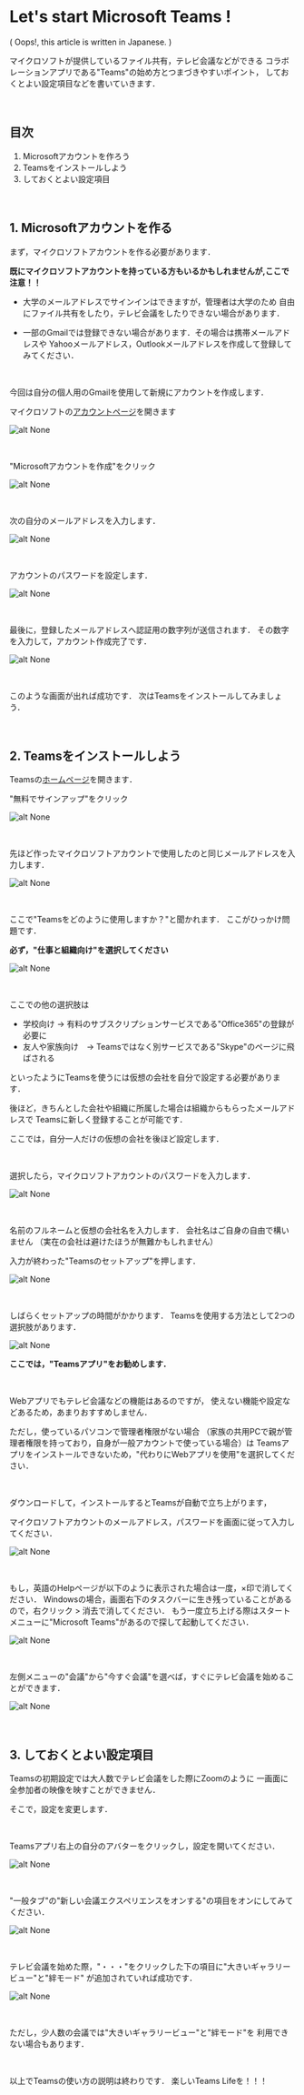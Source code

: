 # Let's start Microsoft Teams !

( Oops!, this article is written in Japanese. )

マイクロソフトが提供しているファイル共有，テレビ会議などができる
コラボレーションアプリである"Teams"の始め方とつまづきやすいポイント，
しておくとよい設定項目などを書いていきます．

<br>

## 目次

1. Microsoftアカウントを作ろう
2. Teamsをインストールしよう
3. しておくとよい設定項目

<br>

## 1. Microsoftアカウントを作る

まず，マイクロソフトアカウントを作る必要があります．

**既にマイクロソフトアカウントを持っている方もいるかもしれませんが,ここで注意！！**

- 大学のメールアドレスでサインインはできますが，管理者は大学のため
自由にファイル共有をしたり，テレビ会議をしたりできない場合があります．

- 一部のGmailでは登録できない場合があります．その場合は携帯メールアドレスや
Yahooメールアドレス，Outlookメールアドレスを作成して登録してみてください．

<br>

今回は自分の個人用のGmailを使用して新規にアカウントを作成します．

マイクロソフトの[アカウントページ](https://account.microsoft.com/account/Account?ru=https%3A%2F%2Faccount.microsoft.com%2F&destrt=home-index)を開きます

![alt None](images/0.png)

<br>

"Microsoftアカウントを作成"をクリック

![alt None](images/1.png)

<br>

次の自分のメールアドレスを入力します．

![alt None](images/2.png)

<br>

アカウントのパスワードを設定します．

![alt None](images/3.png)

<br>

最後に，登録したメールアドレスへ認証用の数字列が送信されます．
その数字を入力して，アカウント作成完了です．

![alt None](images/4.png)

<br>

このような画面が出れば成功です．
次はTeamsをインストールしてみましょう．

<br>

## 2. Teamsをインストールしよう

Teamsの[ホームページ](https://www.microsoft.com/ja-jp/microsoft-365/microsoft-teams/group-chat-software)を開きます．

"無料でサインアップ"をクリック

![alt None](images/5.png)

<br>

先ほど作ったマイクロソフトアカウントで使用したのと同じメールアドレスを入力します．

![alt None](images/6.png)

<br>

ここで"Teamsをどのように使用しますか？"と聞かれます．
ここがひっかけ問題です．

**必ず，"仕事と組織向け"を選択してください**

![alt None](images/7.png)

<br>

ここでの他の選択肢は

- 学校向け → 有料のサブスクリプションサービスである"Office365"の登録が必要に
- 友人や家族向け　→ Teamsではなく別サービスである"Skype"のページに飛ばされる

といったようにTeamsを使うには仮想の会社を自分で設定する必要があります．

後ほど，きちんとした会社や組織に所属した場合は組織からもらったメールアドレスで
Teamsに新しく登録することが可能です．

ここでは，自分一人だけの仮想の会社を後ほど設定します．

<br>

選択したら，マイクロソフトアカウントのパスワードを入力します．

![alt None](images/8.png)

<br>

名前のフルネームと仮想の会社名を入力します．
会社名はご自身の自由で構いません
（実在の会社は避けたほうが無難かもしれません）

入力が終わった"Teamsのセットアップ"を押します．

![alt None](images/9.png)

<br>

しばらくセットアップの時間がかかります．
Teamsを使用する方法として2つの選択肢があります．

![alt None](images/10.png)

**ここでは，"Teamsアプリ"をお勧めします．**

<br>

Webアプリでもテレビ会議などの機能はあるのですが，
使えない機能や設定などあるため，あまりおすすめしません．

ただし，使っているパソコンで管理者権限がない場合
（家族の共用PCで親が管理者権限を持っており，自身が一般アカウントで使っている場合）は
Teamsアプリをインストールできないため，"代わりにWebアプリを使用"を選択してください．

<br>

ダウンロードして，インストールするとTeamsが自動で立ち上がります，

マイクロソフトアカウントのメールアドレス，パスワードを画面に従って入力してください．

![alt None](images/11.png)

<br>

もし，英語のHelpページが以下のように表示された場合は一度，×印で消してください．
Windowsの場合，画面右下のタスクバーに生き残っていることがあるので，右クリック > 消去で消してください．
もう一度立ち上げる際はスタートメニューに"Microsoft Teams"があるので探して起動してください．

![alt None](images/12.png)

<br>

左側メニューの"会議"から"今すぐ会議"を選べば，すぐにテレビ会議を始めることができます．

![alt None](images/13.png)

<br>

## 3. しておくとよい設定項目

Teamsの初期設定では大人数でテレビ会議をした際にZoomのように
一画面に全参加者の映像を映すことができません．

そこで，設定を変更します．

<br>

Teamsアプリ右上の自分のアバターをクリックし，設定を開いてください．

![alt None](images/14.png)

<br>

"一般タブ"の"新しい会議エクスペリエンスをオンする"の項目をオンにしてみてください．

![alt None](images/15.png)

<br>

テレビ会議を始めた際，"・・・"をクリックした下の項目に"大きいギャラリービュー"と"絆モード"
が追加されていれば成功です．

![alt None](images/16.png)

<br>

ただし，少人数の会議では"大きいギャラリービュー"と"絆モード"を
利用できない場合もあります．

<br>

以上でTeamsの使い方の説明は終わりです．
楽しいTeams Lifeを！！！


